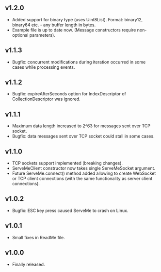 ## v1.2.0
* Added support for binary type (uses Uint8List). Format: binary12, binary64 etc. - any buffer length in bytes.
* Example file is up to date now. (Message constructors require non-optional parameters).

## v1.1.3
* Bugfix: concurrent modifications during iteration occurred in some cases while processing events.

## v1.1.2
* Bugfix: expireAfterSeconds option for IndexDescriptor of CollectionDescriptor was ignored.

## v1.1.1
* Maximum data length increased to 2^63 for messages sent over TCP socket.
* Bugfix: data messages sent over TCP socket could stall in some cases.

## v1.1.0
* TCP sockets support implemented (breaking changes).
* ServeMeClient constructor now takes single ServeMeSocket argument.
* Future<ServeMeClient> ServeMe.connect() method added allowing to create WebSocket or TCP client connections (with the same functionality as server client connections).

## v1.0.2
* Bugfix: ESC key press caused ServeMe to crash on Linux.

## v1.0.1
* Small fixes in ReadMe file.

## v1.0.0
* Finally released.